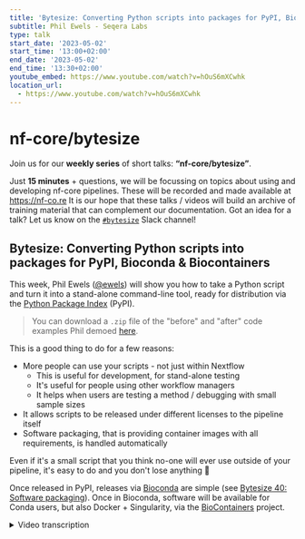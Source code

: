 ```yaml
---
title: 'Bytesize: Converting Python scripts into packages for PyPI, Bioconda & Biocontainers'
subtitle: Phil Ewels - Seqera Labs
type: talk
start_date: '2023-05-02'
start_time: '13:00+02:00'
end_date: '2023-05-02'
end_time: '13:30+02:00'
youtube_embed: https://www.youtube.com/watch?v=hOuS6mXCwhk
location_url:
  - https://www.youtube.com/watch?v=hOuS6mXCwhk
---
```


# nf-core/bytesize

Join us for our **weekly series** of short talks: **“nf-core/bytesize”**.

Just **15 minutes** + questions, we will be focussing on topics about using and developing nf-core pipelines.
These will be recorded and made available at <https://nf-co.re>
It is our hope that these talks / videos will build an archive of training material that can complement our documentation. Got an idea for a talk? Let us know on the [`#bytesize`](https://nfcore.slack.com/channels/bytesize) Slack channel!

## Bytesize: Converting Python scripts into packages for PyPI, Bioconda & Biocontainers

This week, Phil Ewels ([@ewels](https://github.com/ewels/)) will show you how to take a Python script and turn it into a stand-alone command-line tool, ready for distribution via the [Python Package Index](https://pypi.org/) (PyPI).

> You can download a `.zip` file of the "before" and "after" code examples Phil demoed [here](https://github.com/nf-core/website/raw/master/public_html/assets/markdown_assets/events/2023/bytesize-python-packaging/python-packaging.zip).

This is a good thing to do for a few reasons:

- More people can use your scripts - not just within Nextflow
  - This is useful for development, for stand-alone testing
  - It's useful for people using other workflow managers
  - It helps when users are testing a method / debugging with small sample sizes
- It allows scripts to be released under different licenses to the pipeline itself
- Software packaging, that is providing container images with all requirements, is handled automatically

Even if it's a small script that you think no-one will ever use outside of your pipeline, it's easy to do and you don't lose anything 🙂

Once released in PyPI, releases via [Bioconda](https://bioconda.github.io/) are simple (see [Bytesize 40: Software packaging](https://nf-co.re/events/2022/bytesize-40-software-packaging)).
Once in Bioconda, software will be available for Conda users, but also Docker + Singularity, via the [BioContainers](https://biocontainers.pro/) project.

<details markdown="1"><summary>Video transcription</summary>
:::note
The content has been edited to make it reader-friendly
:::

[0:01](https://www.youtube.com/watch?v=hOuS6mXCwhk&t=1)
Hello, everyone, and welcome to this week's bytesize talk. I'm very happy to have Phil here, who is talking today about converting Python scripts into packages for PyPI, Bioconda, and biocontainers. It's your stage, Phil.

[0:17](https://www.youtube.com/watch?v=hOuS6mXCwhk&t=17)
Thank you. Hi, everybody. Thank you for joining me today. I'm going to have a little bit of fun together, hopefully. Today's talk was inspired by a conversation that's come up a few times within nf-core, which is when people have got scripts within a pipeline, so typically within a bin directory, or it could be within the exact shell block of a process. Instead of bundling that script with the pipeline, we instead prefer to package that script - or set of scripts - as a standalone software package instead. There are a few different reasons why we like to do this. Firstly, it makes the package and the analysis scripts available to anyone to use, even if they're not using Nextflow and not using this pipeline, so that's for the greater good of a community. More reusability, more visibility. It can sometimes help with licensing because we're no longer bundling and modifying code under potentially a different license within the nf-core repo, so the nf-core repo can be MIT and can just call this external tool. It also helps with software packaging, as Fran mentioned. For free, then we get a Docker image, a Singularity image, a Conda package, with all of the different requirements that you might need, so you don't need to spend a lot of time thinking about all the different, setting up custom Docker images and all this stuff. You just package your own scripts as its own standalone tool and you get all of that stuff for free, so, much better. All the maintenance can sit alongside the pipeline rather than integrated into the pipeline. It's a nice thing to do and for me, the main reason is that first one, which is that it makes the tool more usable for anyone, not necessarily tied to running within Nextflow, which I think is great because it's nice to use tools on a small scale and then to scale up to using a full size pipeline when you need it.

[2:16](https://www.youtube.com/watch?v=hOuS6mXCwhk&t=136)
I've told people in the past that this is easy, which it is, if you've done it lots of times before. But I thought it's probably time to put my money where my mouth is and actually show the process and hopefully convince you, too, that it isn't so bad. Now a few things to note before I kick off, firstly, I'm going to live code this. I have run through it earlier, so I've got a finished example on my side, which you can't see, which I will copy and paste from occasionally and hopefully refer to, if everything really goes wrong, but in the words of SpaceX, excitement is guaranteed because something will blow up at some point. So join me on that. Secondly, there are many, many ways to do this. My way is not necessarily the same as what I'm going to show and there are better ways to do things and probably recommendations that you should listen to from other people that are much better than mine. My aim today is to try and show you the easiest way to go from Python scripts to something on Bioconda, and I want to try and make that beginner friendly and as bytesized as possible.

[3:28](https://www.youtube.com/watch?v=hOuS6mXCwhk&t=208)
Let's start by sharing my screen up here and we will kick off. Spotlight my screen for everybody, so hopefully you can still see my face. To start off with a famous XKCD comic about Python environments, which are famously complicated packaging environments. We're going into something which is known for being difficult and varied, but that's fine. I'm going to keep it as simple as possible and you don't need to worry about all this stuff. I've got a little toy Python script here, it doesn't do very much, it just makes a plot and I wanted some input, so it takes a text file here, delete that now, called `title.txt` with some text in it. It reads that file in, sets it as a variable and sets the plot title to whatever it found and then it saves it. This is our starting point, I can try and run this now. If I do `python analysis.py`, there we go, we've got our plot and my nice plot, so it works, first step. This is where I'm assuming you're starting off, is you have a Python script which works.

[4:45](https://www.youtube.com/watch?v=hOuS6mXCwhk&t=285)
We have a few objectives to do, to take this script into a standalone Python package. Firstly we want to, as far as possible, make things optional and variable, so instead of having a fixed file name with a string like this, we want a better way to pass this information in to the tool, so we want to build the command line tool. We want to make it available ideally anywhere on the command line on the path, so make it into a proper command line tool rather than a script which you have to call using Python. We can call it "my_analysis_tool" or whatever and run that wherever. Once we've done all that stuff we want to package it up using Python packaging so that we have everything we need to push this package onto the Python package index, and we're going to focus on that. Once we've got this as a tool on PyPI, where anyone can install it, then the steps from PyPI to Conda is fairly easy. Once it's on Conda you get biocontainers for free which is the Docker image and the Singularity image. Really our destination for today is just Python packaging, just the PyPI. There's another talk, it's fairly old by now, but it's still totally valid, by Alex Peltzer on nf-core bytesize. It takes you from that Bioconda packaging steps, so you can follow on this this talk with that one. Hopefully that makes sense.

[6:14](https://www.youtube.com/watch?v=hOuS6mXCwhk&t=374)
First steps first, let's try and make this into a command line tool. Now there are a bunch of different ways to do this, probably the classic Python library to do command line parsing is called argpass, which many of you may be familiar with. Personally I've tended to use another package called "click", and more recently I am tending to use a package called "typer" which is actually based on "click". If I just use the right browser, this is URL, "typer"."Typer", gosh it's quite big, on a bigger screen it looks, I'll just make my window bigger just for a second so not reading anything here but just seeing what the website really looks like. It's got a really good website, it explains a lot about how to use it and you can click through the tutorial here and it tells you about everything, what's happening, why it works and the way it does and how to build something. We can start off with this, the simplest example, and we're going to say `import typer` here. Go up to the top, `import typer`, wrap our code in a function name. I can't copy from the VS code browser apparently, so I'm going to indent all of this code. Then I'm going to copy in that last bit which was there... my other window... down at the bottom.

[7:55](https://www.youtube.com/watch?v=hOuS6mXCwhk&t=475)
What's happening here? I'm importing a Python library called "typer", which is what we're using for the command line tool, I've put everything into a function which is just called `def __main__` and then at the bottom I've said `if __name__ == "__main__"`, so this is telling Python if this script is run directly, use "typer" to run this function. If I save that, now I can do Python analysis and nothing will happen, it should just work exactly the same, but I can do `python analysis --help` and you can see we're starting to get a command line tool come in here.

[8:27](https://www.youtube.com/watch?v=hOuS6mXCwhk&t=507)
Next up, let's get rid of this file, we don't really care about it being in the file, that was just a convenience, so I'm going to say let's instead pass the title as a command line option. With "typer" we just do that by adding a function argument to this function and I can get rid of this bit completely. To prove it I'll delete that file as well. Let's try again, do `python analysis --help` and sure enough now we have some help text saying, hey they are expecting a title, which is text and we have no default. If I try and run it without any arguments it will give me a nice error message. Now if I say "hello there", it's passed that in and our plot has a different title. That is our first step complete. We have a rudimentary command line interface and we have got rid of that file and we've now got command line options which makes it a much more usable flexible tool and that was not a lot of code I think you'll agree with me. With "typer" you can do many more things. You can obviously add lots more arguments here. You can say it should be an integer or boolean and it will craft the command line for you. You can use options instead of arguments so `--whatever`. You can set defaults, you can write help texts, loads of stuff like that. As you your tool becomes more advanced, maybe you dig into the type of documentation a little bit and learn about how to do that, but that's beyond the scope of today's talk.

[10:04](https://www.youtube.com/watch?v=hOuS6mXCwhk&t=604)
Next up, let's think about how to make this into an installable package and something we can run on the command line anywhere, those two things go together. If someone else comes and wants to run this package they're going to need to be able to import these same python packages, so I'm going to start off by making a new file called "requirements.txt" and I'm going to take these package names there and just pop them in there. We'll come back and use that in a minute and in the short term, if someone wanted to, they could now do `pip install -r requirements.txt` and that would install all the requirements for this tool. I'm also going to start moving stuff into some subdirectories and by convention I'm going to put it into a directory called "source". But it doesn't really matter, you can call it whatever you want. I'm going to call it "my_tool" and I'm going to move that python file up into that directory there. I'm also going to create a new file called `__init__.py`. This is a weird looking file name and it's a special case. By doing this in python, it tells the python packaging system that this folder's directory behaves as a python module, which is what we want to install later and so I can write add a docstring at the top saying "my_amazing_tool". I'm actually going to not put anything in here for now apart from a single variable which I'd put here by convention, but really you can do whatever you want. I'm going to call it again, use dunder - so double underscore -, version, double underscore, and also you know, semantic versioning 0.0.0.1 dev. We'll come back and use this variable a bit later, but for now it doesn't do anything.

[11:57](https://www.youtube.com/watch?v=hOuS6mXCwhk&t=717)
What else? We want to make the typer example slightly more complicated. We're gonna now create a typer app like this. We're going to get rid of this bit at the bottom, because we don't actually need that anymore if we're not going to be running it as a script. We're not going to be calling that python file directly. Get rid of that. We're going to now use a python decorator called `app.command()` here, to tell "typer" that this is a command to be used within the command line interface. This is a normal secondary set, but a first very simple example is so simple that you almost never use that with "typer". This is what you always do and then you can have multiple functions here decorated with command and you can have multiple sub-commands within your CLI, using that way and groups of sub-commands and all kinds of things. With nf-core we have grouped sub-commands. You do `nf-core module updates` for example and those are separate sub commands, so that's how you do it here. But for now, this would work in exactly the same way as the example I showed you a second ago.

[12:58](https://www.youtube.com/watch?v=hOuS6mXCwhk&t=778)
I'm going to add... because this is going to be a python package, it's really important to tell everybody about how to use it. I'm going to create a new LICENSE file. I am a fan of MIT, so I'm going to make it the MIT license and just paste in the text there that I've grabbed off the web and I'm going to make a README file, because this is going to turn up on github. We want people to know about what the tool is and how to use it, when they see the repo.

[13:27](https://www.youtube.com/watch?v=hOuS6mXCwhk&t=807)
Okay hopefully you're with me, that's all the simple stuff. Now we'll get on to a slightly more complicated bit about how to take this and make it installable. This is one of the bits where it gets very variable about how you can do it. Typically within python you can use a range of different installable python packages to do your python packaging. It's quite meta. There's a very old one called "discutils" which you shouldn't use and there's one called "setuptools" which is most common. That's what I'm going to use today. Other people like packaging setups such as one popular one called "poetry". There are quite a lot of them so if you have a preference, great, go for it. Maybe in the discussion afterwards people can suggest their favorites, but for now I'm going to stick with setuptools and I'm going to say `setup.py`, which again this gets a bit confusing, but you don't necessarily need and "setup.cfg". I should dump in here - you don't need to remember how to do this. I don't remember how to do this. I don't think anyone really remembers how to do this. I do some browsing, type in "setuptools.py.io", you can see there's quite good docs on this website for setuptools. They tell you how to do everything, they talk through it's quite easy to read and they also talk through all the different options of how to build this stuff. You can do it with what's called a "pyproject.toml" file, which is probably what I'll start doing soon when it becomes slightly more standard. There's a setup.cfg file, which is what I'm going to do now and there's also some documentation about the old school way of doing it which is "setup.py". Tor now the "setup.py" file is just for backwards compatibility.

[15:09](https://www.youtube.com/watch?v=hOuS6mXCwhk&t=909)
I'm going to do exactly what it tells me to do here. I'm going to say `import setuptools`, `setup()`, save and then I just forget about this file and never look at it again then everything else goes into this setup.cfg file and you can work through the examples here. For now I'm going to cheat for the sake of time and copy in the one I did earlier and just walk you through what these keys are quickly. Again I always copy this from the last project I did but you can copy it from the web very easily. "name" is important, "version" is important, because when you're updating a python package it needs to know which version number it is. And this then is using the special variable I set up here. Now if you look where it is, it's in the python module I made called "mytool" and the variable number is **version**. Here I'm saying, use an attribute, I could hard code it in this file if I wanted to, but I'm using it as an attribute and I'm using this variable which is under mytool **version**. You could call that whatever you want or you could just hard code it in this file. "Author", "description", "keywords", "license", "license files", "long descriptions" say it's markedown, that's just what shows on the PyPI website. "Classifiers" which are just categories, I always copy these without thinking. You can probably think a bit more about it if you want to. There is some slightly more interesting stuff down here. The minimum required version of python, which might be important for you. Where you put your source code, in this case I say look for any python modules you can find and look in the directory called source. If you call that something different you put that here and then that's looking for .init files like that. Then saying we require a bunch of other python packages here. Here I'm saying look at this file called requirements.text. If you didn't want to have that file for whatever reason you can also just list them in this file here as well.

[17:12](https://www.youtube.com/watch?v=hOuS6mXCwhk&t=1032)
Finally "console scripts". This is the bit which actually makes it into a command line tool and here we say I want to call my tool myawesometool. When someone types that into the command line, what I want python to do is to find the module called "mytool", which we've created here, with the init file. I've actually got this script called "analysis" here. Again, this file name could be whatever you want. Then look for a variable called "app". Here our variable is called. But I could also put a function name and stuff here as well, if I wanted to. For typer I'm going to say ".app".

[17:53](https://www.youtube.com/watch?v=hOuS6mXCwhk&t=1073)
Now, python will know what to do when I install my tool and... moment of truth, let's try and install it and see what breaks. Pip python package index uses pip and I'm going to say `pip install`. I could just do full stop for my current working directory and that will work, but I'm actually going to add the `-e` flag here, make it editable. What that does is, instead of copying all the files over to my python installation directory, it soft links them and that's really useful when developing locally because I can make edits to this file, hit save and adapt the reinstall tool every single time. I just am always in the habit of using `-e` pretty much all the time. Let's see what happens... yeah, it broke. "Setup not found". That's because I got the import wrong. `from setuptools import setup` and then set up search. I could have done set up like that, that should work as well. Let's try again. Great, you can see it's running through all those requirements. It's installing all the back end stuff which is like matplotlib and "typer", and it installed! So now, what did I call it? myawesometool! If I do `myawesometool --help`... Hooray! It works! Look at that, we've got a command line tool! Now I can run this wherever I am on my system. I don't have to be in this working directory anymore, doesn't matter if I... lets give an example... do testing. If I could do `myawesometool "This is a test"`. There we go. Now we've got that file created in there, because that was my working directory and sure enough, I got a nice title. Brilliant!

[20:03](https://www.youtube.com/watch?v=hOuS6mXCwhk&t=1203)
We have a command line tool, it installs locally, it works and it's got a nice command line interface. We're nearly there. The final thing then is to take this code and put it onto the python package index. If you start digging around on google, you will find instructions on how to do this and it will say run a whole load of command line functions. Run those, do this and that will publish it. There's a sandbox environment where you can test first and you have to sign up to PyPI, obviously, and register and create a project and everything. But my recommendation is to keep things simple and the only way I do it now is to do all of this through github actions and automate your publication of your package. That's all I'm going to show you today, because I can walk you through that quite easily and it's the same logic. If you've not used github actions before, the way it works is, you create a directory called `.github` - it's a hidden directory - and a subdirectory called `workflows`. In here I'm going to create a new file, which can be called anything "deploy-pypi.yaml".

[21:16](https://www.youtube.com/watch?v=hOuS6mXCwhk&t=1276)
Then I'm going to cheat and copy, because otherwise it's going to take me a while to type all this in. I'm going to walk you through it. This is a yaml file that tells github actions what to run and when to run it. We have a name up here, which can be anything, and firstly we have a trigger. This tells github: run this github action. Whenever this repository has a release and the event type is published, so whenever you create a new release on github and you click publish, this workflow will run and it'll run on a default branch. Then we have the meat of it. What is it actually doing? It's running on Ubuntu. It's checking out the source code first and setting up python. Now I install the dependencies manually here. I'm not totally sure if this is actually required or not, but it was in the last github actions I did, so I thought I'd do it again. First command is just upgrading pip itself and setting up setuptools and stuff. Then we do the `pip install .` command again, just to install whatever's in the current working directory. Now on github actions your tool is installed and then we run this python command with setup.py, which is just calling setuptools and saying `sdist`, the setuptools distribution and create a bdist_wheel. We don't need to know what that means or why it's there, but that's just the files that the python package index needs. Now it's built the distribution locally and then finally we publish it.

[22:40](https://www.youtube.com/watch?v=hOuS6mXCwhk&t=1360)
You can see where I copied it from. We publish it to the python package index. This is a check just to make sure if anyone has forked your repository. Don't bother trying to do this, because it obviously won't work. I usually just put this in, check if your github repository is called and then use this python package index action, which is a github action that someone else has written. I'm using a password and this is a github action sequence and this is an api token that you can get from the python package index website when you're logged in. That gives the github actions all the credentials it needs to be able to publish the python package for you. That's it. If everything works well, you stick all this on github you make it all lovely, you hit release and then you will be able to watch that workflow running and it will say "workflow published".

[23:33](https://www.youtube.com/watch?v=hOuS6mXCwhk&t=1413)
Remember to change this version when you run it more than once, because if you try and publish the same package twice with the same version number on python package index, it will fail. As long as you bump that, then everything should work and you should end up with a package on on pypi. When you have that package you'll be able to do name, that's I think that's what python package index uses. You'll be able to `pip install mytool` from anywhere. Anyone will be able to do that and it will just work and that's it. At that point you can pat yourself on your back, think how amazing the job you've just done is and how anyone can now use your analysis tools. Prepare yourself an onslaught of bug reports to github and take the next step and scaffold that pypi recipe into bioconda and do all the last stuff. But like I say, that's in a different talk and I'm not going to swamp everyone by talking about that too much today. Hopefully that made sense for everybody. Shout if you have any questions and I'd love to hear what workflows other people have and whether I made a mistake and if you think I should do it in a different way and if your way is better.

[24:42](https://www.youtube.com/watch?v=hOuS6mXCwhk&t=1482)
(host) Thank you so much. It's nice to see how some of the magic actually happens in the background. Do we have any questions from the audience?

(question) I've got one. Have you tried cookie cutter to automate all of this?

(answer) When I was prepping this with like five minutes to go, I was desperately trying to find a link for a really nice project which I've seen. I've spoken to the authors and I cannot remember the name of it. There's a few of them floating around but there's one definitely for bioinformatics where you can use a cookie cutter project and it scaffolds an entire python package index project for you, with all of this stuff in place. It's probably much better and quicker. I purposefully chose not to show that today, because I was thinking of going from someone who already has a script which is working through, and trying to explain what all the different stuff is doing. If you're starting from scratch I would absolutely do that and if anyone has any good links for projects or can remember the projects I'm talking about, please post them here or in slack.

(question cont.) I'll just drop the link in the chat. If someone doesn't know what we're talking about.

(answer cont) That links for cookie cutter itself, right, which is just like a generic templating tool. There are cookie cutter projects which people have created like template repositories. Specifically for python, if that makes sense.

[26:09](https://www.youtube.com/watch?v=hOuS6mXCwhk&t=1569)
(question) We do have another question in the chat. Someone is asking why not `pyprojects.toml`?

(answer) This is something else I was debating on the start. This is a bit of history here. When I started creating my first python projects you always used that `setup.py` file and you still can. It's a bit like how Nextflow config files are just a groovy script, where you can do whatever you like. `setup.py` is the same. It's just a python script, where you can do whatever you like.Which is wonderful and horrifying! Slowly over the last... the python community moves slowly... so for the last many years, there's been a move away from that way of doing things into more standardized file types and there are two which are being used: there's a `setup.config` file, which is exactly the same thing but in a structured file format, and the other one is `pyproject.toml`, which is the newer and better way of doing things. `pyproject.toml` is nice because it's also a standard for many other python tools with configs. If you want to use black to lint your code, which you should, because black is amazing, you'll put your settings in `pyproject.toml`. If you use, I don't know, mypy for type linting or any of these flake8 tools or whatever and it will be linting tools and stuff. They all stick their settings in `pyproject.toml`, which is great because you have one config file for everything to do with your python project. That is much nicer and you can also do all of your setuptools python stuff in there. There are a couple of things which I found I think are missing. Correct me if I'm wrong, I don't think you can point it to a `requirements.txt` file for all requirements. It's quite useful having that file sometimes, maybe it doesn't matter... I think the setup tools website says it's like in beta and it might change, so I thought I'd play it safe today and go for `setup.cfg`, which is newish, but fairly safe. But yeah, `pyproject.toml` is, if you can make it work for you, probably a nicer way to do it.

[28:13](https://www.youtube.com/watch?v=hOuS6mXCwhk&t=1693)
(host) We have some more comments. There was a link posted to Morris' cookie cutter package which has not been tried out, at least not by the person who posted it. It says ironically flake8 can't actually work with settings from pyproject.toml or at least couldn't a couple of months ago.

(speaker) Cookie cutter, this might look familiar to anyone who's used the nf-core template. We used to use cookie cutter for nf-core back in the early days and still use the underlying framework, which is called ginger. That's where this double squiggly brackets comes from, it's a templating system as you can see. Here you've got all these different settings, therefore with license options and a name and stuff and then these will go into all these double bracket things. The idea is, you do `cookie cutter run` or `cookie cutter`, I can't remember what the command is now build. Then you give it this github url and it will ask you a few questions which will just replace these defaults here. Then it will generate this package here, but with all the template placeholders filled in.

[29:26](https://www.youtube.com/watch?v=hOuS6mXCwhk&t=1766)
(host) Great! Do we have any more questions? It doesn't seem so. Thank you very much for this great talk. Before we wrap this up entirely I also have something to mention. Next week's bytesize talk is going to be one hour late. I will also post this again in the bytesize channel. Very interestingly there will be a talk from people that were part of the mentorship program. The deadline for the mentorship program just got extended, so it's actually for anyone who is still questioning if they should join or not. This is your chance to actually listening to people who have been part of it and they give some impressions. With this I would like to thank Phil again I would like to thank everyone who listened. Of course as usual, I would like to thank the Chan Zuckerberg Initiative for funding our talks and have a great week everyone.

</details>
